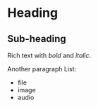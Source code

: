 # Heading
## Sub-heading

Rich text with _bold_ and _italic_.

Another paragraph
List:
* file
* image
* audio